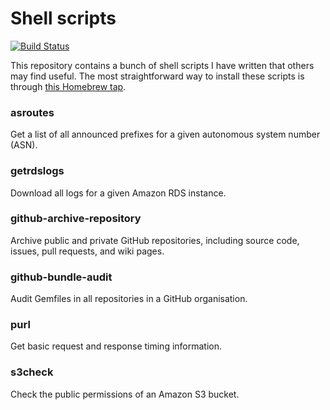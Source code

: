 # Shell scripts

[![Build Status](https://travis-ci.org/koenrh/shell-scripts.svg?branch=master)](https://travis-ci.org/koenrh/shell-scripts)

This repository contains a bunch of shell scripts I have written that others may find useful. The most straightforward way to install these scripts is through [this Homebrew tap](https://github.com/koenrh/homebrew-scripts).

### asroutes

Get a list of all announced prefixes for a given autonomous system number (ASN).

### getrdslogs

Download all logs for a given Amazon RDS instance.

### github-archive-repository

Archive public and private GitHub repositories, including source code, issues,
pull requests, and wiki pages.

### github-bundle-audit

Audit Gemfiles in all repositories in a GitHub organisation.

### purl

Get basic request and response timing information.

### s3check

Check the public permissions of an Amazon S3 bucket.
